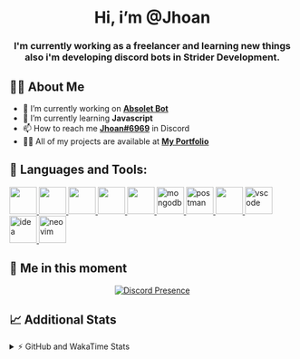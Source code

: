 <h1 align="center">Hi, i’m @Jhoan</h1>
<h3 align="center">I'm currently working as a freelancer and learning new things also i'm developing discord bots in Strider Development.</h3>

## 🙋‍♂️ About Me

- 🔭 I’m currently working on **[Absolet Bot](https://strider.cloud)**
- 🌱 I’m currently learning **Javascript**
- 📫 How to reach me **[Jhoan#6969](https://jhoan.monster/)** in Discord
- 👨‍💻 All of my projects are available at **[My Portfolio](https://jhoan.monster)**

## 🚀 Languages and Tools:
<p align="left"> 
    <a href="https://developer.mozilla.org/en-US/docs/Web/JavaScript" target="_blank"> <img src="https://img.icons8.com/color/48/000000/javascript.png" width="48" height="48"/> </a> 
    <a href="https://www.w3.org/html/" target="_blank"> <img src="https://img.icons8.com/color/48/000000/html-5.png" width="48" height="48"/> </a> 
    <a href="https://www.w3schools.com/css/" target="_blank"> <img src="https://img.icons8.com/color/48/000000/css3.png" width="48" height="48"/> </a> 
    <a href="https://getbootstrap.com" target="_blank"> <img src="https://img.icons8.com/color/48/000000/bootstrap.png" width="48" height="48"/> </a> 
    <a href="https://nodejs.org" target="_blank"> <img src="https://i.imgur.com/XX8lvL7.png" width="48" height="48"/> </a> 
    <a href="https://www.mongodb.com/" target="_blank"> <img src="https://i.imgur.com/nRtS3AN.png" alt="mongodb" width="48" height="48"/> </a> 
    <a href="https://postman.com" target="_blank"> <img src="https://www.vectorlogo.zone/logos/getpostman/getpostman-icon.svg" alt="postman" width="48" height="48"/> </a>   
    <a href="https://git-scm.com/" target="_blank"> <img src="https://img.icons8.com/color/48/000000/git.png" width="48" height="48"/> </a> 
    <a href="https://code.visualstudio.com" target="_blank" > <img src="https://upload.wikimedia.org/wikipedia/commons/thumb/9/9a/Visual_Studio_Code_1.35_icon.svg/2048px-Visual_Studio_Code_1.35_icon.svg.png" alt="vscode" width="48" height="48"> </a>
    <a href="https://www.jetbrains.com/es-es/idea/" target="_blank" > <img src="https://resources.jetbrains.com/storage/products/intellij-idea/img/meta/intellij-idea_logo_300x300.png" alt="idea" width="48" height="48"> </a>
    <a href="https://neovim.io" target="_blank"> <img src="https://icons.iconarchive.com/icons/papirus-team/papirus-apps/512/nvim-icon.png" alt="neovim" width="48" height="48"/> </a>
</p>
  
## 👤 Me in this moment
<p align="center">
    <a href="https://discord.com/users/612460795124776960" target="_blank" rel="nofollow">
        <img src="https://lanyard-profile-readme.vercel.app/api/612460795124776960?idleMessage=Probably%20coding%20Absolet..." alt="Discord Presence" align="center">
    </a>
</p>

## 📈 Additional Stats
<details>
    <summary>⚡ GitHub and WakaTime Stats</summary>
    <br/>

<!--START_SECTION:waka-->
![Code Time](http://img.shields.io/badge/Code%20Time-379%20hrs%2028%20mins-blue)

**🐱 My GitHub Data** 

> 🏆 741 Contributions in the Year 2022
 > 
> 📦 59.4 kB Used in GitHub's Storage 
 > 
> 💼 Opted to Hire
 > 
> 📜 4 Public Repositories 
 > 
> 🔑 26 Private Repositories  
 > 
**I'm an Early 🐤** 

```text
🌞 Morning    53 commits     ██░░░░░░░░░░░░░░░░░░░░░░░   8.1% 
🌆 Daytime    297 commits    ███████████░░░░░░░░░░░░░░   45.41% 
🌃 Evening    273 commits    ██████████░░░░░░░░░░░░░░░   41.74% 
🌙 Night      31 commits     █░░░░░░░░░░░░░░░░░░░░░░░░   4.74%

```
📅 **I'm Most Productive on Wednesday** 

```text
Monday       103 commits    ████░░░░░░░░░░░░░░░░░░░░░   15.75% 
Tuesday      91 commits     ███░░░░░░░░░░░░░░░░░░░░░░   13.91% 
Wednesday    126 commits    ████░░░░░░░░░░░░░░░░░░░░░   19.27% 
Thursday     69 commits     ██░░░░░░░░░░░░░░░░░░░░░░░   10.55% 
Friday       64 commits     ██░░░░░░░░░░░░░░░░░░░░░░░   9.79% 
Saturday     117 commits    ████░░░░░░░░░░░░░░░░░░░░░   17.89% 
Sunday       84 commits     ███░░░░░░░░░░░░░░░░░░░░░░   12.84%

```


📊 **This Week I Spent My Time On** 

```text
⌚︎ Time Zone: America/Bogota

💬 Programming Languages: 
EJS                      15 hrs 59 mins      ████████████░░░░░░░░░░░░░   48.87% 
TypeScript               13 hrs              ██████████░░░░░░░░░░░░░░░   39.78% 
JavaScript               1 hr 40 mins        █░░░░░░░░░░░░░░░░░░░░░░░░   5.14% 
JSON                     42 mins             ░░░░░░░░░░░░░░░░░░░░░░░░░   2.14% 
YAML                     39 mins             ░░░░░░░░░░░░░░░░░░░░░░░░░   2.01%

🔥 Editors: 
VS Code                  32 hrs 43 mins      █████████████████████████   100.0%

🐱‍💻 Projects: 
Strider-System           31 hrs 37 mins      ████████████████████████░   96.66% 
Absolet-Bot              33 mins             ░░░░░░░░░░░░░░░░░░░░░░░░░   1.73% 
linz-egg                 31 mins             ░░░░░░░░░░░░░░░░░░░░░░░░░   1.61%

💻 Operating System: 
Linux                    32 hrs 43 mins      █████████████████████████   100.0%

```

**I Mostly Code in JavaScript** 

```text
JavaScript               15 repos            █████████████████░░░░░░░░   68.18% 
Java                     2 repos             ██░░░░░░░░░░░░░░░░░░░░░░░   9.09% 
CSS                      2 repos             ██░░░░░░░░░░░░░░░░░░░░░░░   9.09% 
TypeScript               1 repo              █░░░░░░░░░░░░░░░░░░░░░░░░   4.55% 
Shell                    1 repo              █░░░░░░░░░░░░░░░░░░░░░░░░   4.55%

```



 Last Updated on 01/08/2022 07:42:18 UTC
<!--END_SECTION:waka-->
</details>
